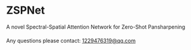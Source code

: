 # ZSPNet
A novel Spectral-Spatial Attention Network for Zero-Shot Pansharpening
####
Any questions please contact: 1229476319@qq.com
